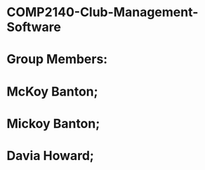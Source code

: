 # COMP2140-Club-Management-Software
# Group Members:
# McKoy Banton;
# Mickoy Banton;
# Davia Howard;
